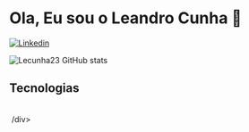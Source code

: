 # Ola, Eu sou o Leandro Cunha 🖖

[![Linkedin](https://img.shields.io/badge/LinkedIn-0077B5?style=for-the-badge&logo=linkedin&logoColor=white)](https://www.linkedin.com/in/leandrocunha2812/)


![Lecunha23 GitHub stats](https://github-readme-stats.vercel.app/api?username=lecunha23&show_icons=true&theme=tokyonight)

## Tecnologias

<div style="display: inline_block"><br/>
<img align="center alt="Ruby" src"https://img.shields.io/badge/Ruby-CC342D?style=for-the-badge&logo=ruby&logoColor=white"/>
/div>






